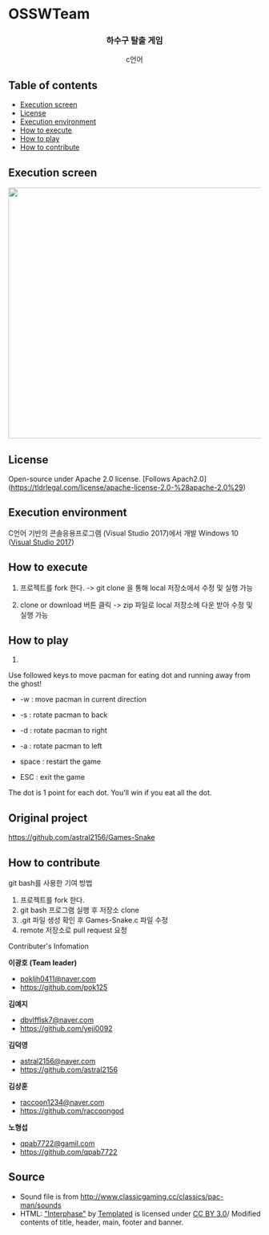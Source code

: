 # OSSWTeam
<h3 align="center">하수구 탈출 게임</h3>
<p align="center">
    c언어
</p>


## Table of contents
- [Execution screen](#execution-screen)
- [License](#license)
- [Execution environment](#execution-environment)
- [How to execute](#how-to-execute)
- [How to play](#how-to-play)
- [How to contribute](#how-to-contribute)

## Execution screen
<p align="center">
<img src="http://postfiles11.naver.net/MjAxODA1MjdfMTU1/MDAxNTI3NDA1MzE5OTEy.4CPWlB0iNh7Sv1mJ3IJR2grOYNPhBkukNMn76FfldEMg.oz8PcUD_XSy4b3u491BXy96sIdSfs4bSzPwGuIbdTAsg.PNG.dbvlfflsk7/mainScreen.PNG?type=w2" width=700 height=500></img>

</p>


## License
Open-source under Apache 2.0 license. [Follows Apach2.0]
(https://tldrlegal.com/license/apache-license-2.0-%28apache-2.0%29)


## Execution environment
C언어 기반의 콘솔응용프로그램 (Visual Studio 2017)에서 개발 
Windows 10  ([Visual Studio 2017](https://www.visualstudio.com/ko-kr/productinfo/vs2017-system-requirements-vs))



## How to execute
1) 프로젝트를 fork 한다. -> git clone 을 통해 local 저장소에서 수정 및 실행 가능

2) clone or download 버튼 클릭 -> zip 파일로 local 저장소에 다운 받아 수정 및 실행 가능 


## How to play
1) 
Use followed keys to move pacman for eating dot and running away from the ghost!

* -w : move pacman in current direction

* -s : rotate pacman to back

* -d : rotate pacman to right

* -a : rotate pacman to left

* space : restart the game

* ESC : exit the game

The dot is 1 point for each dot. You'll win if you eat all the dot.

## Original project
https://github.com/astral2156/Games-Snake

## How to contribute
git bash를 사용한 기여 방법 
1) 프로젝트를 fork 한다.
2) git bash 프로그램 실행 후 저장소 clone
3) .git 파일 생성 확인 후 Games-Snake.c 파일 수정
4) remote 저장소로 pull request 요청

Contributer's Infomation

**이광호 (Team leader)**  

* <pokljh0411@naver.com>
* https://github.com/pok125

**김예지**

* <dbvlfflsk7@naver.com>
* https://github.com/yeji0092

**김덕영**

* <astral2156@naver.com>
* https://github.com/astral2156

**김상훈** 

* <raccoon1234@naver.com>
* https://github.com/raccoongod

**노형섭** 

* <qpab7722@gamil.com>
* https://github.com/qpab7722

## Source
- Sound file is from http://www.classicgaming.cc/classics/pac-man/sounds
- HTML: ["Interphase"](https://templated.co/interphase) by [Templated](https://twitter.com/templatedco) is licensed under [CC BY 3.0](https://creativecommons.org/licenses/by/2.0/)/ Modified contents of title, header, main, footer and banner.

